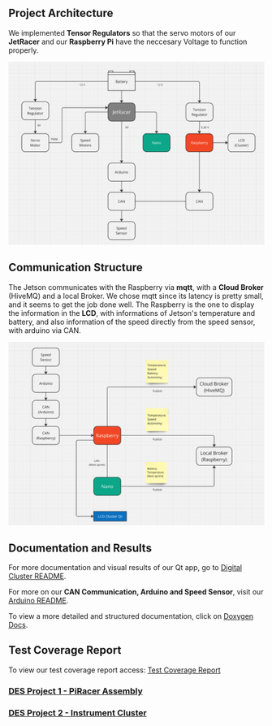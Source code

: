 
## Project Architecture

We implemented **Tensor Regulators** so that the servo motors of our **JetRacer** and our **Raspberry Pi** have the neccesary Voltage to function properly.

![Project Structure](ADR/structure.png)

## Communication Structure

The Jetson communicates with the Raspberry via **mqtt**, with a **Cloud Broker** (HiveMQ) and a local Broker. We chose mqtt since its latency is pretty small, and it seems to get the job done well. The Raspberry is the one to display the information in the **LCD**, with informations of Jetson's temperature and battery, and  also information of the speed directly from the speed sensor, with arduino via CAN.

![Communication structure](ADR/mqtt.png)

## Documentation and Results

For more documentation and visual results of our Qt app, go to [Digital Cluster README](/digital_cluster/README.md).

For more on our **CAN Communication, Arduino and Speed Sensor**, visit our [Arduino README](/arduino/README_arduino.md).

To view a more detailed and structured documentation, click on
[Doxygen Docs](https://seame-pt.github.io/DistributedEmbeddedSystems/).

## Test Coverage Report

To view our test coverage report access: [Test Coverage Report](https://seame-pt.github.io/DistributedEmbeddedSystems/coverage/index.html)

### [DES Project 1 - PiRacer Assembly](https://github.com/SEA-ME/DES_PiRacer-Assembly)

### [DES Project 2 - Instrument Cluster](https://github.com/SEA-ME/DES_Instrument-Cluster)
